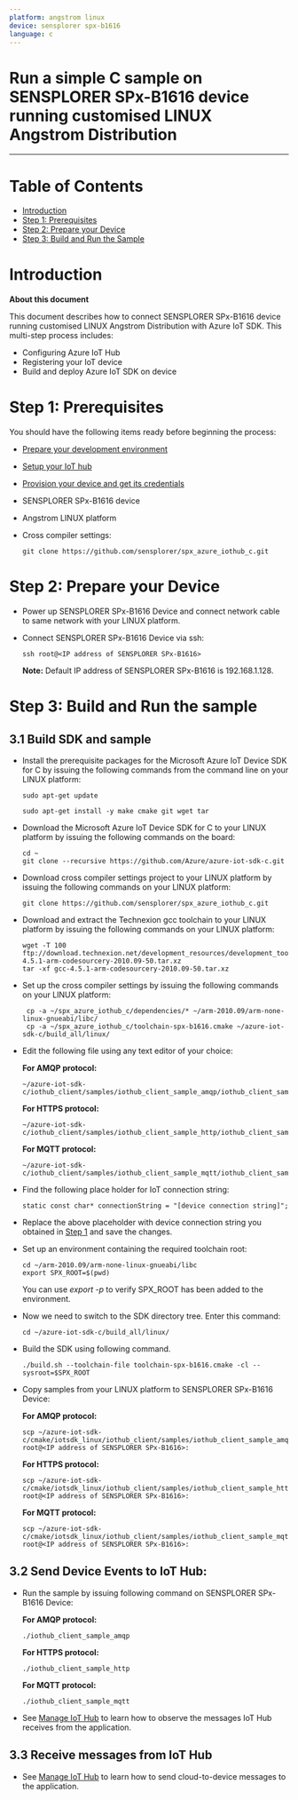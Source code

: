 ```yaml
---
platform: angstrom linux
device: sensplorer spx-b1616
language: c
---
```


Run a simple C sample on SENSPLORER SPx-B1616 device running customised LINUX Angstrom Distribution
===
---

# Table of Contents

-   [Introduction](#Introduction)
-   [Step 1: Prerequisites](#Prerequisites)
-   [Step 2: Prepare your Device](#PrepareDevice)
-   [Step 3: Build and Run the Sample](#Build)

<a name="Introduction"></a>
# Introduction

**About this document**

This document describes how to connect SENSPLORER SPx-B1616 device running customised LINUX Angstrom Distribution with Azure IoT SDK. This multi-step process includes:

-   Configuring Azure IoT Hub
-   Registering your IoT device
-   Build and deploy Azure IoT SDK on device

<a name="Prerequisites"></a>
# Step 1: Prerequisites

You should have the following items ready before beginning the process:

-   [Prepare your development environment][setup-devbox-linux]
-   [Setup your IoT hub][lnk-setup-iot-hub]
-   [Provision your device and get its credentials][lnk-manage-iot-hub]
-   SENSPLORER SPx-B1616 device
-   Angstrom LINUX platform
-   Cross compiler settings:

        git clone https://github.com/sensplorer/spx_azure_iothub_c.git 

<a name="PrepareDevice"></a>
# Step 2: Prepare your Device

-   Power up SENSPLORER SPx-B1616 Device and connect network cable to same network with your LINUX platform.
-   Connect SENSPLORER SPx-B1616 Device via ssh:

        ssh root@<IP address of SENSPLORER SPx-B1616>

    **Note:** Default IP address of SENSPLORER SPx-B1616 is 192.168.1.128.


<a name="Build"></a>
# Step 3: Build and Run the sample

<a name="Load"></a>
## 3.1 Build SDK and sample

-   Install the prerequisite packages for the Microsoft Azure IoT Device SDK for C by issuing the following commands from the command line on your LINUX platform:

        sudo apt-get update

        sudo apt-get install -y make cmake git wget tar

-   Download the Microsoft Azure IoT Device SDK for C to your LINUX platform by issuing the following commands on the board:

        cd ~
        git clone --recursive https://github.com/Azure/azure-iot-sdk-c.git

-   Download cross compiler settings project to your LINUX platform by issuing the following commands on your LINUX platform:
        
        git clone https://github.com/sensplorer/spx_azure_iothub_c.git

-   Download and extract the Technexion gcc toolchain to your LINUX platform by issuing the following commands on your LINUX platform:
        
        wget -T 100 ftp://download.technexion.net/development_resources/development_tools/gcc/gcc-4.5.1-arm-codesourcery-2010.09-50.tar.xz
        tar -xf gcc-4.5.1-arm-codesourcery-2010.09-50.tar.xz

-   Set up the cross compiler settings by issuing the following commands on your LINUX platform:
        
         cp -a ~/spx_azure_iothub_c/dependencies/* ~/arm-2010.09/arm-none-linux-gnueabi/libc/
         cp -a ~/spx_azure_iothub_c/toolchain-spx-b1616.cmake ~/azure-iot-sdk-c/build_all/linux/

-   Edit the following file using any text editor of your choice:

    **For AMQP protocol:**

        ~/azure-iot-sdk-c/iothub_client/samples/iothub_client_sample_amqp/iothub_client_sample_amqp.c

    **For HTTPS protocol:**

        ~/azure-iot-sdk-c/iothub_client/samples/iothub_client_sample_http/iothub_client_sample_http.c

    **For MQTT protocol:**

        ~/azure-iot-sdk-c/iothub_client/samples/iothub_client_sample_mqtt/iothub_client_sample_mqtt.c

-   Find the following place holder for IoT connection string:

        static const char* connectionString = "[device connection string]";

-   Replace the above placeholder with device connection string you obtained in [Step 1](#Prerequisites) and save the changes.

-   Set up an environment containing the required toolchain root:

        cd ~/arm-2010.09/arm-none-linux-gnueabi/libc
        export SPX_ROOT=$(pwd)

    You can use *export -p* to verify SPX\_ROOT has been added to the environment.

-   Now we need to switch to the SDK directory tree. Enter this command:

        cd ~/azure-iot-sdk-c/build_all/linux/

-   Build the SDK using following command.

        ./build.sh --toolchain-file toolchain-spx-b1616.cmake -cl --sysroot=$SPX_ROOT

-   Copy samples from your LINUX platform to SENSPLORER SPx-B1616 Device:

    **For AMQP protocol:**

        scp ~/azure-iot-sdk-c/cmake/iotsdk_linux/iothub_client/samples/iothub_client_sample_amqp/iothub_client_sample_amqp root@<IP address of SENSPLORER SPx-B1616>:

    **For HTTPS protocol:**

        scp ~/azure-iot-sdk-c/cmake/iotsdk_linux/iothub_client/samples/iothub_client_sample_http/iothub_client_sample_http root@<IP address of SENSPLORER SPx-B1616>:

    **For MQTT protocol:**

        scp ~/azure-iot-sdk-c/cmake/iotsdk_linux/iothub_client/samples/iothub_client_sample_mqtt/iothub_client_sample_mqtt root@<IP address of SENSPLORER SPx-B1616>:
        

## 3.2 Send Device Events to IoT Hub:

-   Run the sample by issuing following command on SENSPLORER SPx-B1616 Device:

    **For AMQP protocol:**

        ./iothub_client_sample_amqp

    **For HTTPS protocol:**

        ./iothub_client_sample_http

    **For MQTT protocol:**

        ./iothub_client_sample_mqtt

-   See [Manage IoT Hub][lnk-manage-iot-hub] to learn how to observe the messages IoT Hub receives from the application.

## 3.3 Receive messages from IoT Hub

-   See [Manage IoT Hub][lnk-manage-iot-hub] to learn how to send cloud-to-device messages to the application.

[setup-devbox-linux]: https://github.com/Azure/azure-iot-sdk-c/blob/master/doc/devbox_setup.md
[lnk-setup-iot-hub]: ../setup_iothub.md
[lnk-manage-iot-hub]: ../manage_iot_hub.md
